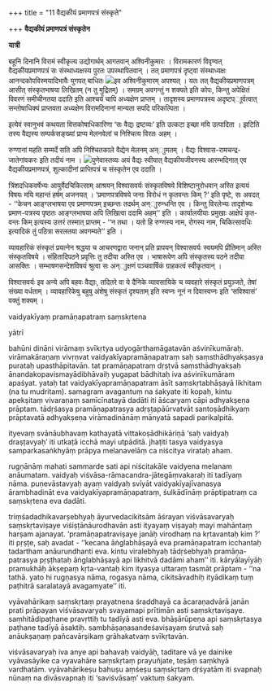 +++
title = "11 वैद्यकीयं प्रमाणपत्रं संस्कृते"

+++
**वैद्यकीयं प्रमाणपत्रं संस्कृतेन**

**यात्री**

 बहूनि दिनानि विरामं स्वीकृत्य उद्योगार्थम् आगतवान् अश्विनीकुमारः । विरामकारणं विवृण्वत् वैद्यकीयप्रमाणपत्रं सः संस्थाध्यक्षस्य पुरतः उपस्थापितवान् । तत् प्रमाणपत्रं दृष्ट्वा संस्थाध्यक्षः आनन्दकोपविस्मयादिभावैः युगपत् बाधितः ![](magazine_images/img-1669825526letter.jpg)इव अश्विनीकुमारम् अपश्यत् । यतः तत् वैद्यकीयप्रमाणपत्रम् आसीत् संस्कृतभाषया लिखितम् (न तु मुद्रितम्) । समग्रम् अवगन्तुं न शक्यते इति कोपः, किन्तु अपेक्षितं विवरणं समीचीनतया ददाति इति आश्चर्यं चापि अध्यक्षेण प्राप्तम् । तादृशस्य प्रमाणपत्रस्य अदृष्टप्ाूर्वत्वात् सन्तोषाधिक्यं प्राप्तवता अध्यक्षेण विरामदिनानां मान्यता सपदि परिकल्पिता ।

इत्येवं स्वानुभवं कथयता वित्तकोषाधिकारिणा ‘सः वैद्यः द्रष्टव्यः’ इति उत्कटा इच्छा मयि
उत्पादिता । झटिति तस्य वैद्यस्य सम्पर्कसङ्ख्यां प्राप्य मेलनवेलां च निश्चित्य विरतः अहम् ।

रुग्णानां महति सम्मर्दे सति अपि निश्चितकाले वैद्येन मेलनम् अन्ाुमतम् । वैद्यः विश्वास-रामचन्द्र-जातेगांवकरः इति तदीयं नाम । ![](magazine_images/img-1669825678letter2.jpg)पुणेवास्तव्यः अयं वैद्यः स्वीयात् वैद्यकीयजीवनस्य आरम्भदिनात् एव वैद्यकीयप्रमाणपत्रं, शुल्कादीनां प्राप्तिपत्रं च संस्कृतेन एव ददाति ।

त्रिंशदधिकवर्षेभ्यः आयुर्वेदचिकित्साम् आश्रयन् विश्वासवर्यः संस्कृतविषये विशिष्टानुरोधवान् अस्ति इत्ययं विषयः मयि महान्तं हर्षम् अजनयत् । ‘प्रमाणपत्रविषये जनाः विरोधं न कृतवन्तः किम् ?’ इति पृष्टे, सः अवदत् - ‘‘केचन आङ्ग्लभाषया एव प्रमाणपत्रम् इच्छन्तः तदर्थम् अन्ाुरुन्धन्ति एव । किन्तु विरलेभ्यः तादृशेभ्यः प्रमाण-पत्रस्य पृष्ठतः आङ्ग्लभाषया अपि लिखित्वा ददामि अहम्’’ इति । कार्यालयीयाः प्रमुखाः आक्षेपं कृत-वन्तः किम् इत्यस्य उत्तरं तस्मात् प्राप्तम् - ‘‘न तथा । यतो हि रुग्णस्य नाम, रोगस्य नाम, चिकित्सावधिः इत्यादिकं तुं पठित्रा सरलतया अवगम्यते’’ इति ।

व्यावहारिकं संस्कृतं प्रयत्नेन श्रद्धया च आचरणद्वारा जनान् प्रति प्रापयन् विश्वासवर्यः स्वयमपि प्रीतिमान् अस्ति संस्कृतविषये । संहितादिपठने प्रवृत्तिः तु तदीया अस्ति एव । भाषारूपेण अपि संस्कृतस्य पठने तदीया आसक्तिः । सम्भाषणसन्देशविषयं श्रुत्वा सः अन्ाुक्षणं पञ्चवार्षिकं ग्राहकत्वं स्वीकृतवान् ।

विश्वासवर्यः इव अन्ये अपि बहवः वैद्याः, तदितरे वा ये दैनिके व्यावसायिके च व्यवहारे संस्कृतं प्रयुञ्जते, तेषां संख्या वर्धताम् । व्यावहारिकेषु बहुषु अंशेषु संस्कृतं दृश्यताम् इति स्वप्नः नूनं न दिवास्वप्नः इति ‘सविश्वासं’ वक्तुं शक्यम् ।



vaidyakīyaṃ pramāṇapatraṃ saṃskṛtena

yātrī

 bahūni dināni virāmaṃ svīkṛtya udyogārthamāgatavān aśvinīkumāraḥ. virāmakāraṇaṃ vivṛṇvat vaidyakīyapramāṇapatraṃ saḥ saṃsthādhyakṣasya purataḥ upasthāpitavān. tat pramāṇapatraṃ dṛṣṭvā saṃsthādhyakṣaḥ ānandakopavismayādibhāvaiḥ yugapat bādhitaḥ iva aśvinīkumāram apaśyat. yataḥ tat vaidyakīyapramāṇapatram āsīt saṃskṛtabhāṣayā likhitam (na tu mudritam). samagram avagantuṃ na śakyate iti kopaḥ, kintu apekṣitaṃ vivaraṇaṃ samīcīnatayā dadāti iti āścaryaṃ cāpi adhyakṣeṇa prāptam. tādṛśasya pramāṇapatrasya adṛṣṭapāūrvatvāt santoṣādhikyaṃ prāptavatā adhyakṣeṇa virāmadinānāṃ mānyatā sapadi parikalpitā.

ityevaṃ svānāubhavaṃ kathayatā vittakoṣādhikāriṇā ‘saḥ vaidyaḥ draṣṭavyaḥ’ iti utkaṭā icchā mayi utpāditā. jhaṭiti tasya vaidyasya samparkasaṅkhyāṃ prāpya melanavelāṃ ca niścitya virataḥ aham.

rugṇānāṃ mahati sammarde sati api niścitakāle vaidyena melanam anāumatam. vaidyaḥ viśvāsa-rāmacandra-jātegāṃvakaraḥ iti tadīyaṃ nāma. puṇevāstavyaḥ ayaṃ vaidyaḥ svīyāt vaidyakīyajīvanasya ārambhadināt eva
vaidyakīyapramāṇapatraṃ, śulkādīnāṃ prāptipatraṃ ca saṃskṛtena eva dadāti.

triṃśadadhikavarṣebhyaḥ āyurvedacikitsām āśrayan viśvāsavaryaḥ saṃskṛtaviṣaye viśiṣṭānāurodhavān asti ityayaṃ viṣayaḥ mayi mahāntaṃ harṣam ajanayat. ‘pramāṇapatraviṣaye janāḥ virodhaṃ na kṛtavantaḥ kim ?’ iti pṛṣṭe, saḥ avadat - ‘‘kecana āṅglabhāṣayā eva pramāṇapatram icchantaḥ tadartham anāurundhanti eva. kintu viralebhyaḥ tādṛśebhyaḥ pramāṇa-patrasya pṛṣṭhataḥ āṅglabhāṣayā api likhitvā dadāmi aham’’ iti. kāryālayīyāḥ pramukhāḥ ākṣepaṃ kṛta-vantaḥ kim ityasya uttaraṃ tasmāt prāptam - ‘‘na tathā. yato hi rugṇasya nāma, rogasya nāma, cikitsāvadhiḥ ityādikaṃ tuṃ paṭhitrā saralatayā avagamyate’’ iti.

vyāvahārikaṃ saṃskṛtaṃ prayatnena śraddhayā ca ācaraṇadvārā janān prati prāpayan viśvāsavaryaḥ svayamapi prītimān asti saṃskṛtaviṣaye. saṃhitādipaṭhane pravṛttiḥ tu tadīyā asti eva. bhāṣārūpeṇa api saṃskṛtasya paṭhane tadīyā āsaktiḥ. sambhāṣaṇasandeśaviṣayaṃ śrutvā saḥ anāukṣaṇaṃ pañcavārṣikaṃ grāhakatvaṃ svīkṛtavān.

viśvāsavaryaḥ iva anye api bahavaḥ vaidyāḥ, taditare vā ye dainike vyāvasāyike ca vyavahāre saṃskṛtaṃ prayuñjate, teṣāṃ saṃkhyā vardhatām. vyāvahārikeṣu bahuṣu aṃśeṣu saṃskṛtaṃ dṛśyatām iti svapnaḥ nūnaṃ na divāsvapnaḥ iti ‘saviśvāsaṃ’ vaktuṃ śakyam.
